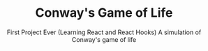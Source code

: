 <h1 align="center">Conway's Game of Life</h1>

<div align="center">First Project Ever (Learning React and React Hooks) A simulation of Conway's game of life</div>


